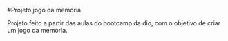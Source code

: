 #Projeto jogo da memória

Projeto feito a partir das aulas do bootcamp da dio, com o objetivo de criar um jogo da memória.
